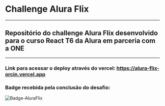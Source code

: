 # Challenge Alura Flix
---

## Repositório do challenge Alura Flix desenvolvido para o curso React T6 da Alura em parceria com a ONE
---

### Link para acessar o deploy através do vercel: https://alura-flix-orcin.vercel.app

### Badge recebida pela conclusão do desafio:

![Badge-AluraFlix](https://github.com/Marquestt/alura-flix/assets/111459584/5a29048d-c183-4002-8adf-82af3d4dc29f)
